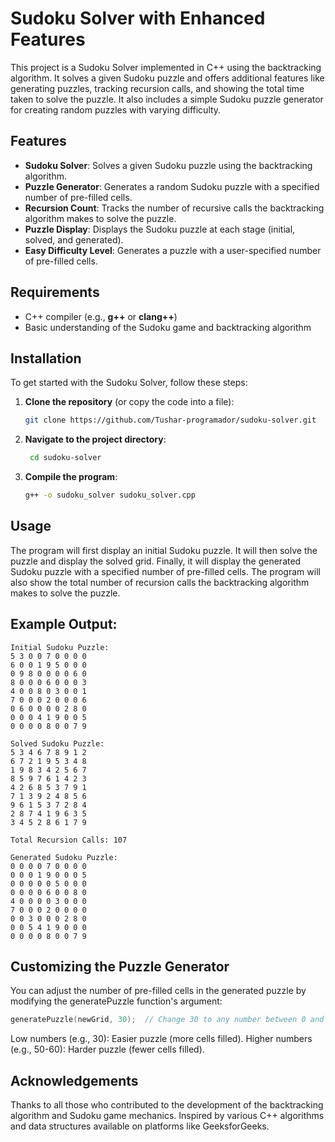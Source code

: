 # Sudoku Solver with Enhanced Features

This project is a Sudoku Solver implemented in C++ using the backtracking algorithm. It solves a given Sudoku puzzle and offers additional features like generating puzzles, tracking recursion calls, and showing the total time taken to solve the puzzle. It also includes a simple Sudoku puzzle generator for creating random puzzles with varying difficulty.

## Features

- **Sudoku Solver**: Solves a given Sudoku puzzle using the backtracking algorithm.
- **Puzzle Generator**: Generates a random Sudoku puzzle with a specified number of pre-filled cells.
- **Recursion Count**: Tracks the number of recursive calls the backtracking algorithm makes to solve the puzzle.
- **Puzzle Display**: Displays the Sudoku puzzle at each stage (initial, solved, and generated).
- **Easy Difficulty Level**: Generates a puzzle with a user-specified number of pre-filled cells.

## Requirements

- C++ compiler (e.g., **g++** or **clang++**)
- Basic understanding of the Sudoku game and backtracking algorithm

## Installation

To get started with the Sudoku Solver, follow these steps:

1. **Clone the repository** (or copy the code into a file):
   ```bash
   git clone https://github.com/Tushar-programador/sudoku-solver.git
   
2. **Navigate to the project directory**:
   ```bash
    cd sudoku-solver
3. **Compile the program**:
   ```bash
   g++ -o sudoku_solver sudoku_solver.cpp

## Usage
The program will first display an initial Sudoku puzzle.
It will then solve the puzzle and display the solved grid.
Finally, it will display the generated Sudoku puzzle with a specified number of pre-filled cells.
The program will also show the total number of recursion calls the backtracking algorithm makes to solve the puzzle.


## Example Output:

```output
Initial Sudoku Puzzle:
5 3 0 0 7 0 0 0 0 
6 0 0 1 9 5 0 0 0 
0 9 8 0 0 0 0 6 0 
8 0 0 0 6 0 0 0 3 
4 0 0 8 0 3 0 0 1 
7 0 0 0 2 0 0 0 6 
0 6 0 0 0 0 2 8 0 
0 0 0 4 1 9 0 0 5 
0 0 0 0 8 0 0 7 9 

Solved Sudoku Puzzle:
5 3 4 6 7 8 9 1 2 
6 7 2 1 9 5 3 4 8 
1 9 8 3 4 2 5 6 7 
8 5 9 7 6 1 4 2 3 
4 2 6 8 5 3 7 9 1 
7 1 3 9 2 4 8 5 6 
9 6 1 5 3 7 2 8 4 
2 8 7 4 1 9 6 3 5 
3 4 5 2 8 6 1 7 9 

Total Recursion Calls: 107

Generated Sudoku Puzzle:
0 0 0 0 7 0 0 0 0 
0 0 0 1 9 0 0 0 5 
0 0 0 0 0 5 0 0 0 
0 0 0 0 6 0 0 8 0 
4 0 0 0 0 3 0 0 0 
7 0 0 0 2 0 0 0 0 
0 0 3 0 0 0 2 8 0 
0 0 5 4 1 9 0 0 0 
0 0 0 0 8 0 0 7 9
```
## Customizing the Puzzle Generator
You can adjust the number of pre-filled cells in the generated puzzle by modifying the generatePuzzle function's argument:
```cpp
generatePuzzle(newGrid, 30);  // Change 30 to any number between 0 and 81 for difficulty
```
Low numbers (e.g., 30): Easier puzzle (more cells filled).
Higher numbers (e.g., 50-60): Harder puzzle (fewer cells filled).

## Acknowledgements
Thanks to all those who contributed to the development of the backtracking algorithm and Sudoku game mechanics.
Inspired by various C++ algorithms and data structures available on platforms like GeeksforGeeks.
